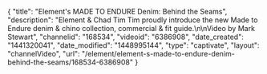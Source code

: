 {
    "title": "Element's MADE TO ENDURE Denim: Behind the Seams",
    "description": "Element & Chad Tim Tim proudly introduce the new Made to Endure denim & chino collection, commercial & fit guide.\n\nVideo by Mark Stewart",
    "channelid": "168534",
    "videoid": "6386908",
    "date_created": "1441320041",
    "date_modified": "1448995144",
    "type": "captivate",
    "layout": "channelVideo",
    "url": "\/element\/element-s-made-to-endure-denim-behind-the-seams\/168534-6386908"
}
